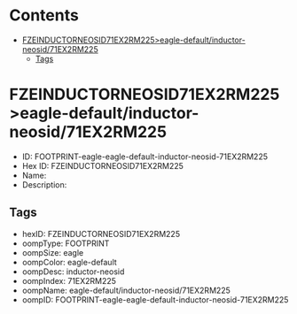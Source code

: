 



Contents
========

* [FZEINDUCTORNEOSID71EX2RM225>eagle-default/inductor-neosid/71EX2RM225](#fzeinductorneosid71ex2rm225eagle-defaultinductor-neosid71ex2rm225)
	* [Tags](#tags)

# FZEINDUCTORNEOSID71EX2RM225>eagle-default/inductor-neosid/71EX2RM225

- ID: FOOTPRINT-eagle-eagle-default-inductor-neosid-71EX2RM225
- Hex ID: FZEINDUCTORNEOSID71EX2RM225
- Name: 
- Description: 

## Tags

- hexID: FZEINDUCTORNEOSID71EX2RM225
- oompType: FOOTPRINT
- oompSize: eagle
- oompColor: eagle-default
- oompDesc: inductor-neosid
- oompIndex: 71EX2RM225
- oompName: eagle-default/inductor-neosid/71EX2RM225
- oompID: FOOTPRINT-eagle-eagle-default-inductor-neosid-71EX2RM225
